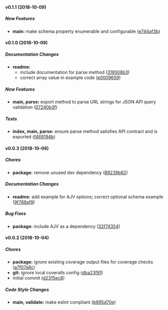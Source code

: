 #### v0.1.1 (2018-10-09)

##### New Features

* **main:**  make schema property enumerable and configurable ([e744af3b](https://github.com/CentralPing/json-api-query/commit/e744af3b27ef5781d6b9b26dbeb06e633fb3db64))

#### v0.1.0 (2018-10-09)

##### Documentation Changes

* **readme:**
  *  include documentation for parse method ([319508b3](https://github.com/CentralPing/json-api-query/commit/319508b3b47615e98da91ada0829b44dea2a69ae))
  *  correct array value in example code ([e0009659](https://github.com/CentralPing/json-api-query/commit/e00096597f51ae0ce639bb307fa10998a2501fd3))

##### New Features

* **main, parse:**  export method to parse URL strings for JSON API query validation ([07240b3f](https://github.com/CentralPing/json-api-query/commit/07240b3f28d4a0fd73083830c3b2c1b188da9aa3))

##### Tests

* **index, main, parse:**  ensure parse method satisfies API contract and is exported ([f469194b](https://github.com/CentralPing/json-api-query/commit/f469194b7d6a4d79e8dff992b5f239433b634485))

#### v0.0.3 (2018-10-06)

##### Chores

* **package:**  remove unused dev dependency ([89239b82](https://github.com/CentralPing/json-api-query/commit/89239b828e850cadc6c14d53a8b74f25e3dd8d12))

##### Documentation Changes

* **readme:**  add example for AJV options; correct optional schema example ([9f788af9](https://github.com/CentralPing/json-api-query/commit/9f788af940e0f26fb9039d18166d74662b892f94))

##### Bug Fixes

* **package:**  include AJV as a dependency ([32f74354](https://github.com/CentralPing/json-api-query/commit/32f743544eea570a8c92dbaf6136ab86a79c7060))

#### v0.0.2 (2018-10-04)

##### Chores

* **package:**  ignore existing coverage output files for coverage checks ([a7f07a8c](https://github.com/CentralPing/json-api-query/commit/a7f07a8c27089236e3fe6a3252415a60acf1bdc8))
* **git:**  ignore local coveralls config ([dba23f91](https://github.com/CentralPing/json-api-query/commit/dba23f917c804d4f9f3c2e2235aa7aa9a9828bf0))
*  initial commit ([d2315ec8](https://github.com/CentralPing/json-api-query/commit/d2315ec8b60849de709c16b6ad87b0f5df118ec0))

##### Code Style Changes

* **main, validate:**  make eslint compliant ([b995d70e](https://github.com/CentralPing/json-api-query/commit/b995d70efea1d7fc836191a0e8d4bf25239e5aee))

